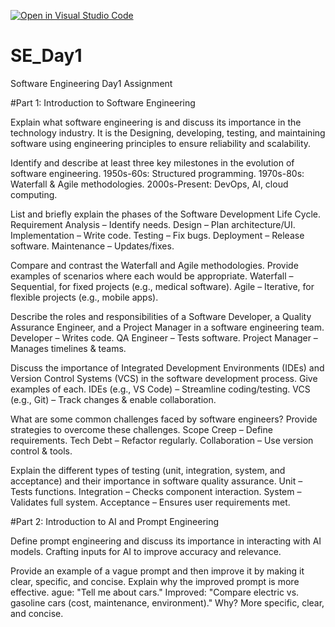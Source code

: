 [![Open in Visual Studio Code](https://classroom.github.com/assets/open-in-vscode-2e0aaae1b6195c2367325f4f02e2d04e9abb55f0b24a779b69b11b9e10269abc.svg)](https://classroom.github.com/online_ide?assignment_repo_id=18414034&assignment_repo_type=AssignmentRepo)
# SE_Day1
Software Engineering Day1 Assignment

#Part 1: Introduction to Software Engineering

Explain what software engineering is and discuss its importance in the technology industry. It is the Designing, developing, testing, and maintaining software using engineering principles to ensure reliability and scalability.


Identify and describe at least three key milestones in the evolution of software engineering.
1950s-60s: Structured programming.
1970s-80s: Waterfall & Agile methodologies.
2000s-Present: DevOps, AI, cloud computing.


List and briefly explain the phases of the Software Development Life Cycle.
Requirement Analysis – Identify needs.
Design – Plan architecture/UI.
Implementation – Write code.
Testing – Fix bugs.
Deployment – Release software.
Maintenance – Updates/fixes.


Compare and contrast the Waterfall and Agile methodologies. Provide examples of scenarios where each would be appropriate.
Waterfall – Sequential, for fixed projects (e.g., medical software).
Agile – Iterative, for flexible projects (e.g., mobile apps).


Describe the roles and responsibilities of a Software Developer, a Quality Assurance Engineer, and a Project Manager in a software engineering team.
Developer – Writes code.
QA Engineer – Tests software.
Project Manager – Manages timelines & teams.


Discuss the importance of Integrated Development Environments (IDEs) and Version Control Systems (VCS) in the software development process. Give examples of each.
IDEs (e.g., VS Code) – Streamline coding/testing.
VCS (e.g., Git) – Track changes & enable collaboration.


What are some common challenges faced by software engineers? Provide strategies to overcome these challenges.
Scope Creep – Define requirements.
Tech Debt – Refactor regularly.
Collaboration – Use version control & tools.


Explain the different types of testing (unit, integration, system, and acceptance) and their importance in software quality assurance.
Unit – Tests functions.
Integration – Checks component interaction.
System – Validates full system.
Acceptance – Ensures user requirements met.


#Part 2: Introduction to AI and Prompt Engineering


Define prompt engineering and discuss its importance in interacting with AI models.
Crafting inputs for AI to improve accuracy and relevance.


Provide an example of a vague prompt and then improve it by making it clear, specific, and concise. Explain why the improved prompt is more effective.
ague: "Tell me about cars."
Improved: "Compare electric vs. gasoline cars (cost, maintenance, environment)."
Why? More specific, clear, and concise.

